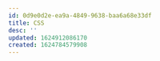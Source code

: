 ```yaml
---
id: 0d9e0d2e-ea9a-4849-9638-baa6a68e33df
title: CSS
desc: ''
updated: 1624912086170
created: 1624784579908
---
```


